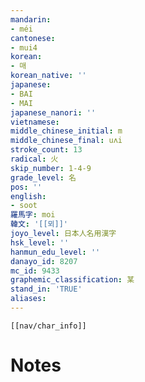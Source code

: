 ```yaml
---
mandarin:
- méi
cantonese:
- mui4
korean:
- 매
korean_native: ''
japanese:
- BAI
- MAI
japanese_nanori: ''
vietnamese:
middle_chinese_initial: m
middle_chinese_final: uʌi
stroke_count: 13
radical: 火
skip_number: 1-4-9
grade_level: 名
pos: ''
english:
- soot
羅馬字: moi
韓文: '[[뫼]]'
joyo_level: 日本人名用漢字
hsk_level: ''
hanmun_edu_level: ''
danayo_id: 8207
mc_id: 9433
graphemic_classification: 某
stand_in: 'TRUE'
aliases:
---
```

```meta-bind-embed
[[nav/char_info]]
```

# Notes

